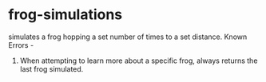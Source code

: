 # frog-simulations
simulates a frog hopping a set number of times to a set distance.
Known Errors -
  1) When attempting to learn more about a specific frog, always returns the last frog simulated.
